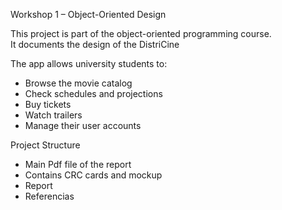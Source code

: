 
Workshop 1 – Object-Oriented Design

This project is part of the object-oriented programming course.  
It documents the design of the  DistriCine

The app allows university students to:  
- Browse the movie catalog  
- Check schedules and projections  
- Buy tickets  
- Watch trailers   
- Manage their user accounts  

Project Structure
-  Main Pdf file of the report  
- Contains CRC cards and mockup  
- Report  
- Referencias  
